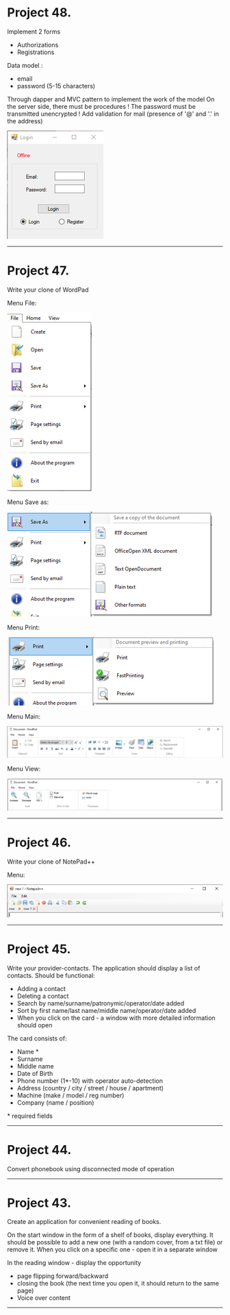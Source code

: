 # Project 48.

Implement 2 forms
- Authorizations
- Registrations

Data model :
- email
- password (5-15 characters)

Through dapper and MVC pattern to implement the work of the model
On the server side, there must be procedures !
The password must be transmitted unencrypted !
Add validation for mail (presence of '@' and '.' in the address)

![Image text](https://raw.githubusercontent.com/VLola/c-sharp-winforms/master/Project_48/Resources/Form_Login.png)
___
# Project 47.

Write your clone of WordPad

Menu File:

![Image text](https://raw.githubusercontent.com/VLola/c-sharp-winforms/master/Project_47/Resources/Menu_File.png)

Menu Save as:

![Image text](https://raw.githubusercontent.com/VLola/c-sharp-winforms/master/Project_47/Resources/Menu_SaveAs.png)


Menu Print:

![Image text](https://raw.githubusercontent.com/VLola/c-sharp-winforms/master/Project_47/Resources/Menu_Print.png)


Menu Main:

![Image text](https://raw.githubusercontent.com/VLola/c-sharp-winforms/master/Project_47/Resources/Menu_Main.png)


Menu View:

![Image text](https://raw.githubusercontent.com/VLola/c-sharp-winforms/master/Project_47/Resources/Menu_View.png)
___
# Project 46.

Write your clone of NotePad++

Menu:

![Image text](https://raw.githubusercontent.com/VLola/c-sharp-winforms/master/Project_46/Resources/Menu_Notepad.png)
___
# Project 45.

Write your provider-contacts. The application should display a list of contacts. Should be functional:
+ Adding a contact
+ Deleting a contact
+ Search by name/surname/patronymic/operator/date added
+ Sort by first name/last name/middle name/operator/date added
+ When you click on the card - a window with more detailed information should open


The card consists of:
+ Name *
+ Surname
+ Middle name
+ Date of Birth
+ Phone number (1*-10) with operator auto-detection
+ Address (country / city / street / house / apartment)
+ Machine (make / model / reg number)
+ Company (name / position)

\* required fields

___
# Project 44.

Convert phonebook using disconnected mode of operation
___
# Project 43.

Create an application for convenient reading of books.

On the start window in the form of a shelf of books, display everything.
It should be possible to add a new one (with a random cover, from a txt file) or remove it.
When you click on a specific one - open it in a separate window

In the reading window - display the opportunity
+ page flipping forward/backward
+ closing the book (the next time you open it, it should return to the same page)
+ Voice over content

___